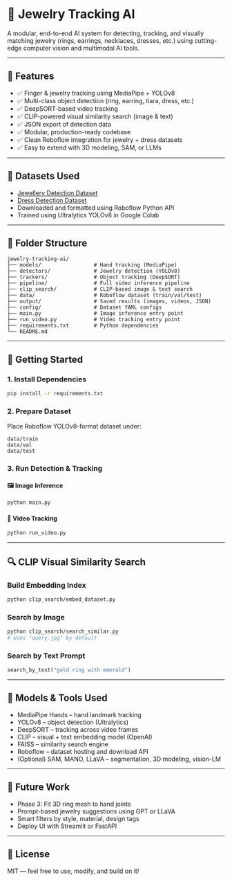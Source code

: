 # 💎 Jewelry Tracking AI

A modular, end-to-end AI system for detecting, tracking, and visually matching jewelry (rings, earrings, necklaces, dresses, etc.) using cutting-edge computer vision and multimodal AI tools.

---

## 📌 Features

- ✅ Finger & jewelry tracking using MediaPipe + YOLOv8
- ✅ Multi-class object detection (ring, earring, tiara, dress, etc.)
- ✅ DeepSORT-based video tracking
- ✅ CLIP-powered visual similarity search (image & text)
- ✅ JSON export of detection data
- ✅ Modular, production-ready codebase
- ✅ Clean Roboflow integration for jewelry + dress datasets
- ✅ Easy to extend with 3D modeling, SAM, or LLMs

---

## 📂 Datasets Used

- [Jewellery Detection Dataset](https://universe.roboflow.com/mpstme-k5t7r/jewellery_detect/model/17)
- [Dress Detection Dataset](https://universe.roboflow.com/jian-james-astrero/dress-dataset/dataset/4/download)
- Downloaded and formatted using Roboflow Python API
- Trained using Ultralytics YOLOv8 in Google Colab

---

## 📁 Folder Structure

```
jewelry-tracking-ai/
├── models/                 # Hand tracking (MediaPipe)
├── detectors/              # Jewelry detection (YOLOv8)
├── trackers/               # Object tracking (DeepSORT)
├── pipeline/               # Full video inference pipeline
├── clip_search/            # CLIP-based image & text search
├── data/                   # Roboflow dataset (train/val/test)
├── output/                 # Saved results (images, videos, JSON)
├── config/                 # Dataset YAML configs
├── main.py                 # Image inference entry point
├── run_video.py            # Video tracking entry point
├── requirements.txt        # Python dependencies
└── README.md
```

---

## 🚀 Getting Started

### 1. Install Dependencies

```bash
pip install -r requirements.txt
```

### 2. Prepare Dataset

Place Roboflow YOLOv8-format dataset under:

```
data/train
data/val
data/test
```

### 3. Run Detection & Tracking

#### 🖼️ Image Inference
```bash
python main.py
```

#### 🎥 Video Tracking
```bash
python run_video.py
```

---

## 🔍 CLIP Visual Similarity Search

### Build Embedding Index
```bash
python clip_search/embed_dataset.py
```

### Search by Image
```bash
python clip_search/search_similar.py
# Uses "query.jpg" by default
```

### Search by Text Prompt
```python
search_by_text("gold ring with emerald")
```

---

## 🧠 Models & Tools Used

- MediaPipe Hands – hand landmark tracking
- YOLOv8 – object detection (Ultralytics)
- DeepSORT – tracking across video frames
- CLIP – visual + text embedding model (OpenAI)
- FAISS – similarity search engine
- Roboflow – dataset hosting and download API
- (Optional) SAM, MANO, LLaVA – segmentation, 3D modeling, vision-LM

---

## 🔮 Future Work

- Phase 3: Fit 3D ring mesh to hand joints
- Prompt-based jewelry suggestions using GPT or LLaVA
- Smart filters by style, material, design tags
- Deploy UI with Streamlit or FastAPI

---

## 📄 License

MIT — feel free to use, modify, and build on it!